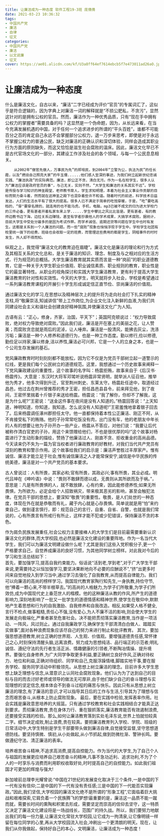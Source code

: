 ```yaml
---
title: 让廉洁成为一种态度 软件工程19-3班 庞倩倩
date: 2021-03-23 10:36:32
tags:
- 中国共产党 
- 廉洁
- 自律
- 征文
categories:
- 中国共产党 
- 廉洁
- 以文说廉
- 征文
cover: https://ae01.alicdn.com/kf/U3a8ff64ef7614ebcb5f7e473011ad26aO.jpg
---
```


# 让廉洁成为一种态度

​		什么是廉洁文化，自古以来，“廉洁”二字已经成为评价“官员”的专属词汇了，这似乎是符合逻辑的，因为字典上对廉洁一词的解释就是“不损公肥私，不贪污”，显然这针对的是拥有公权的官员。然而，廉洁作为一种优秀品质，只有“现在手中拥有公权力的掌握者”需要具备的吗？这显然是一个伪命题，因为，从长远来看，在当今充满发展机遇的中国，对于任何一个追求进步的所谓的“平头百姓”，谁都不可能百分之百的肯定自己永远不会掌握部分公权力，退一万步来思考，即使是对于永远不掌握公权力的普通公民，缺乏对廉洁的正确认识和深切体验，同样会造成其职业行为方面的原则缺失，而这又恰恰是滋生社会腐败的温床。因此，廉洁文化早已不是古代官场文化的一部分，其建设工作涉及社会的各个领域，与每一个公民息息相关。

 		从2002年“做官先做人，万事民为先”的郑培民，到2004年“立警为公，执法为民”的任长霞，以及“燃烧自己照亮大家”的牛玉儒......他们感人至深的事迹，为我们树立起新世纪忠诚实践、“廉洁执政”的实际典范。廉洁，即公正不贪，清白无污。作为一名在校学生，很多人认为“廉洁应该是政府官员的事"，与己无关，实则不然，“大学生和廉洁的关系其实不远”。学校是传授与学习知识的神圣殿堂，老师教书育人，学生求知明理，本着为社会主义事业作贡献的目标而努力奋斗着，然而就在这神圣之殿下也混杂着些许不和谐。随着时代的前进，科学技术日益发达，人们的生活水平有了很大的提高。很多人已不满足于简单的吃饱穿暖，于是，“吃”要吃高档的，“穿"要穿名牌的，就连用的也不能马虎。手机，电脑，mp3已被不成文的归为进大学校门的三件必备，更有甚者开着私家车来上学......学生中攀比之风比比皆是。更有甚者，有的教师边教书边下海，边拉关系边赚钱，甚至有学者抄袭他人的学术成果，大搞学术腐败。据统计，目前大学生中受处分最多的是因为考试作弊。而学术诚信、逾期还贷等问题在学生中也时有发生。这都是关系到一个人廉洁的问题。而一些“腐败”现象也悄悄浮现于学生中。学校学生社团有校里统一拨下的经费，班级也会收取一定的班费，而管理这些费用的都是学生，阴暗事件的时时发生，外人却不得而知。

​		纵观之上，我觉得“廉洁文化的教育迫在眉睫”。廉洁文化是廉洁的理论和行为方式及其相互关系的文化总和，是关于廉洁的知识、理念、制度及与之相对应的生活方式、行为规范的总概括。大学生廉洁教育就其实质而言是一种“岗前”的职业道德教育，它是一种关乎大学生职业价值观、职业诚信素质、职业规则的教育，职业性是它的最显著特性。从职业的视角探讨和实践大学生廉洁教育，更有利于提高大学生廉洁教育的针对性和实效性。今天的大学生，明天就将步入社会，学校是希望通过一系列廉洁教育课程的开展引十学生形成诚定信正直节俭、崇尚廉洁的价值观。

​		通过廉洁文化的学习,在思想以及精神层次上的提升将为走向社会打下扎实的精神支柱,将“敬廉崇洁,知诚讲信”带上工作岗位,为企业文化注入新鲜的血液,为我们共同建设社会主义和谐社会创建良好精神氛围,并使廉洁文化广为人知。

​		古语有云：“正心，修身，齐家，治国，平天下”；英国阿克顿说过：“权力导致腐败，绝对权力导致绝对腐败。”因此我们说，廉洁是开在塞上的美丽之花，让人赞美；而腐败贪恋就是雨后的泥淖，让人唾弃。廉洁是一股清风，能拂去灰尘，洗涤污垢；廉洁是一种个人修养和道德行为，也是一种工作态度。勤以修行,俭以修德,勤俭足以持家;廉以修身,洁以养性,廉洁必可兴邦，它是一个人的立身之本，也是一个公司生存发展的基石。

​		党风廉政教育时时刻刻刻都不能放松，因为它不仅是为党员干部树立起一道警示的红线，更是我们每个公民树立的道德规范。这里，我想通过一个历史故事来阐释一下党风廉政建设的重要性，这个故事的名字叫：杨震拒贿，故事来自于《后汉书·杨震传》。大意是：东汉时大将军邓骘听说杨震非常贤明，就举派人征召他，推举他为秀才，他多次得到升迁，官至荆州刺史、东莱太守。杨震赴任途中，取道经过昌邑，他过去在荆州曾推荐的秀才王密，担任昌邑县县令，前来拜见他，到了夜间，王密怀里揣着十斤银子来送给杨震。杨震说：“我了解你，你却不了解我，这是为什么呢?”王密说：“送金这件事在夜间是没有人知道的。”杨震回答说：“上天知道，神明知道，你知道，我知道。怎么说没有人知道呢!”王密羞愧地拿着银子回去了。后来杨震调任涿州郡担任太守。他一直都保持着本性公正廉洁、刚正不阿，从不肯接受私下的贿赂。他的子孙常常吃饭没有肉，出门没有车，他的老朋友中年长的人有的想要让他为子孙开办一些产业，杨震从不答应，对他们说：“我要让后代被称作清白官吏的子孙，用这个来馈赠给他们，不也是很优厚的吗!”这个故事对杨震进行了生动形象的描绘，赞扬了他廉洁过人、刚直不贪、拒收重金的高尚品德。今天读来仍不失为一篇为官当权者进行廉政教育的好教材，对我们当代共产党员有深刻的教育和警示作用。这个故事给我们的启示是：廉洁声誉胜过丰厚家产。惟有诚信、廉洁才能立足于社会,惟有诚信廉洁之人才能常保安宁,诚信是中华民族的传统美德，廉洁是对一个共产党员的基本要求。

​		古人曾说过：人有所畏，其家必和;官有所畏，其政必兴;事有所畏，其业必成。明代吕坤在《呻吟语》中说：“畏则不敢肆而德以成，无畏则从其所欲而及于祸。”，意思是：凡是有所畏惧的人，就不敢放肆，心有约束，因此能修德养性;如果无所畏惧，为所欲为，必定会给个人招致祸灾，带来极其恶劣的影响，甚至会触犯法律。在党员干部的思想上，要深知“敬畏”的重要性。敬畏，是人们处世的一种态度，体现在外在就是恭敬而有礼，藏于内心就是心存畏惧。简单说就是用“怕”来约束自己，做到谨言慎行，即：规范自己的言行，自重、自省、自警，也就是我们常说的，心有所畏言有所戒行有所止，这样才能不犯或少犯错误，保持廉洁不贪的本色。

​		作为肩负民族发展重任,社会公权力主要接棒人的大学生们是目前最需要重新认识廉洁文化的群体,而大学校园,也必然是廉洁文化建设的重要阵地。作为一名当代大学生，我们可以为廉洁文明建设做什么呢？尤其是我们这些入党积极分子,更一个严格要求自己，自觉养成廉洁的良好习惯，为其他同学树立榜样。对此我对今后的学习和生活总结如下：   
 		首先，要加强学习,提高自我约束能力。俗话说“活到老,学到老”,对于广大学生干部来说,更需要持之以恒加强学习,要坚决果断地向不必要的应酬说不”,“挤”出更多时间来自觉地投入到学习当中,通过学习去强化了自我教育,从而提高自律能力。我们可以向廉洁的高尚的榜样学习。我国现代教育家陶行知先生,一身执教,持俭守节,他“捧着一颗心来,不带半根草去。”的高尚的人格魅力,为学子们所敬重,为学子们所效仿,成为中国现代史上垂范世人的楷模。他的这种廉洁从教的作风,所产生的道德影响力,深刻地影响了一批又一批学生的道德情感和精神世界,使学生在敬仰中,默默地产生着思想和行为的自我激励、自我修养和自我改造。相反,如果受人格不健全,言行不检点,做事粗糙,责任心不强,没有爱心,为人不廉不洁的影响,则会使大学生的发展走向极端化,严重者甚至危害社会。决不能把贯彻落实廉洁教育,当作是一项活动、一阵风，风过则止。通过自我廉政学习,确保学生干部清清白白做人、踏踏实实做事”,面对各种浪费现象应该尽自己的努力来进行制止和批评教育。
 		其次，要加强思想道德教育,树立正确的世界观、人生观、价值观。要增强道德责任感,常怀律己之心,时刻保持清醒头脑,远离浪费。努力成为思想纯洁、品行端正的示范者;明礼诚信、遵纪守法的先行者生活正派、情趣健康的引领者,不断陶冶情操、提升境界。要强化自身修养,为广大同学争取更多利益,要正确树立良好作风,正确对待权力、地位和利益,正确对待组织、同学和自己,克服浮躁情绪,脚踏实地干事,要在服务学校、服务同学活动中积极领先。从思想上树立廉洁的理念。目前许多大学生思想上缺乏理想与信念,从潜意识上认同社会腐败现象。他们认为为了达到自己的目标与目的而去讨好老师或领导的做法无可厚非,由于他们缺少自己的奋斗理想与实现理想的坚定信念,根本体会不到奋斗过程的痛苦与快乐。因此只有从思想上树立廉洁的理念,有了廉洁的意识,才可以指导其日后的工作与生活,引导其为了理想与信念而艰苦奋斗,从根本上防止腐败现象。
 		最后，要在实践中检验,发挥表率作用。社会实践是廉政意思培养的大摇篮。只有通过学校教育和社会实践相结合才能真正达到要求。贯彻廉洁教育,贵在身体力行、重在狠抓落实,廉洁教育能否有效遏制浪费,还要接受实践的检验。那么,如何让廉洁教育落到实处毛泽东说,世界上怕就怕较真二字。细节决定成败,制止浪费,贵在较真。要把廉洁教育列入学校、学院、班级的日常活动中,大学生特别是学生干部要带头做到廉洁自律,自觉接受监督,坚守思想道德防线。要坚持慎微、慎初,从小处做起,从小节抓起,做到防微杜渐、警钟长鸣。要做遵纪守法、清正廉洁的表率。

​		培养艰苦奋斗精神,不追求高消费,提高自控能力。作为当代的大学生,为了自己个人与祖国的发展更应培养自己艰苦奋斗的精神,凡事不急功近利、追求功利,不为了个人的一时享乐与消费而利用职权收取好处,时时提高自己的自控能力。如此我们祖国才可更加的辉煌与强大!

​		新加坡前总理李光耀曾说:“中国在21世纪的发展变化取决于三个条件,一是中国的下一代有没有信仰;二是中国的下一代有没有责任感;三是中国的下一代能否实现廉政。”因此,我们坚信,大学校园的廉洁文化绝不是所谓的“形象工程”,它面临着巨大挑战和艰难探索,它肩负着一个民族腾飞的梦想!最重要的是，廉洁这一品质不能一蹴而就，需要长时间的熏陶和积累去形成，需要坚定而崇高的信仰去坚守，这一特质又决定了廉洁文化建设将是一场战线长，范围广的持久战。所以，我们要努力地献出我们的每一份力量,让廉洁文化常驻大学校园,让它成为一拘清泉,让它像明镜一样留在每位同学的心里,再从大学校园流入社会,冲刷出一个更清朗的明天。现在，让我们从你我做起，保持好自己的本心，文明廉洁，让廉洁成为一种态度！
